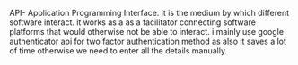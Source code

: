 API- Application Programming Interface. it is the medium by which different software interact.
it works as a as a facilitator connecting software platforms that would otherwise not be able to interact.
i mainly use google authenticator api for two factor authentication method as also it saves a lot of time otherwise we need to enter all the details manually.
